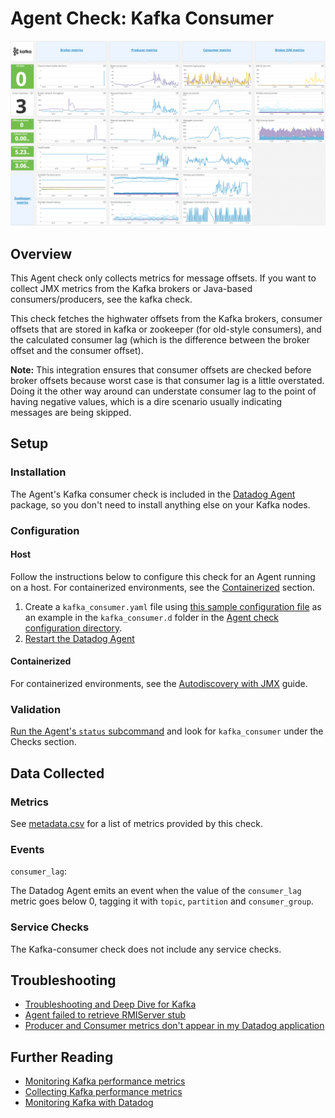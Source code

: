 # Agent Check: Kafka Consumer

![Kafka Dashboard][111]

## Overview

This Agent check only collects metrics for message offsets. If you want to collect JMX metrics from the Kafka brokers or Java-based consumers/producers, see the kafka check.

This check fetches the highwater offsets from the Kafka brokers, consumer offsets that are stored in kafka or zookeeper (for old-style consumers), and the calculated consumer lag (which is the difference between the broker offset and the consumer offset).

**Note:** This integration ensures that consumer offsets are checked before broker offsets because worst case is that consumer lag is a little overstated. Doing it the other way around can understate consumer lag to the point of having negative values, which is a dire scenario usually indicating messages are being skipped.

## Setup

### Installation

The Agent's Kafka consumer check is included in the [Datadog Agent][112] package, so you don't need to install anything else on your Kafka nodes.

### Configuration
#### Host

Follow the instructions below to configure this check for an Agent running on a host. For containerized environments, see the [Containerized](#containerized) section.

1. Create a `kafka_consumer.yaml` file using [this sample configuration file][113] as an example in the `kafka_consumer.d` folder in the [Agent check configuration directory][114].
2. [Restart the Datadog Agent][115]

#### Containerized

For containerized environments, see the [Autodiscovery with JMX][116] guide.

### Validation

[Run the Agent's `status` subcommand][117] and look for `kafka_consumer` under the Checks section.

## Data Collected
### Metrics
See [metadata.csv][118] for a list of metrics provided by this check.

### Events

`consumer_lag`:

The Datadog Agent emits an event when the value of the `consumer_lag` metric goes below 0, tagging it with `topic`,
`partition` and `consumer_group`.

### Service Checks
The Kafka-consumer check does not include any service checks.

## Troubleshooting

* [Troubleshooting and Deep Dive for Kafka][119]
* [Agent failed to retrieve RMIServer stub][1110]
* [Producer and Consumer metrics don't appear in my Datadog application][1111]

## Further Reading

* [Monitoring Kafka performance metrics][1112]
* [Collecting Kafka performance metrics][1113]
* [Monitoring Kafka with Datadog][1114]

[111]: https://raw.githubusercontent.com/DataDog/integrations-core/master/kafka_consumer/images/kafka_dashboard.png
[112]: https://app.datadoghq.com/account/settings#agent
[113]: https://github.com/DataDog/integrations-core/blob/master/kafka_consumer/datadog_checks/kafka_consumer/data/conf.yaml.example
[114]: https://docs.datadoghq.com/agent/guide/agent-configuration-files/#agent-configuration-directory
[115]: https://docs.datadoghq.com/agent/guide/agent-commands/#start-stop-and-restart-the-agent
[116]: https://docs.datadoghq.com/agent/guide/autodiscovery-with-jmx/?tab=containerizedagent
[117]: https://docs.datadoghq.com/agent/guide/agent-commands/#agent-status-and-information
[118]: https://github.com/DataDog/integrations-core/blob/master/kafka_consumer/metadata.csv
[119]: https://docs.datadoghq.com/integrations/faq/troubleshooting-and-deep-dive-for-kafka
[1110]: https://docs.datadoghq.com/integrations/faq/agent-failed-to-retrieve-rmierver-stub
[1111]: https://docs.datadoghq.com/integrations/faq/producer-and-consumer-metrics-don-t-appear-in-my-datadog-application
[1112]: https://www.datadoghq.com/blog/monitoring-kafka-performance-metrics
[1113]: https://www.datadoghq.com/blog/collecting-kafka-performance-metrics
[1114]: https://www.datadoghq.com/blog/monitor-kafka-with-datadog
